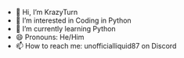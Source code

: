 - 👋 Hi, I’m KrazyTurn
- 👀 I’m interested in Coding in Python
- 🌱 I’m currently learning Python
- 😄 Pronouns: He/Him
- 📫 How to reach me: unofficialliquid87 on Discord

<!---
GoldenLife-01/GoldenLife-01 is a ✨ special ✨ repository because its `README.md` (this file) appears on your GitHub profile.
You can click the Preview link to take a look at your changes.
--->

